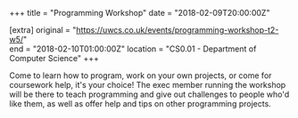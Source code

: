 +++
title = "Programming Workshop"
date = "2018-02-09T20:00:00Z"

[extra]
original = "https://uwcs.co.uk/events/programming-workshop-t2-w5/"    
end = "2018-02-10T01:00:00Z"
location = "CS0.01 - Department of Computer Science"
+++

Come to learn how to program, work on your own projects, or come for coursework help, it's your choice\! The exec member running the workshop will be there to teach programming and give out challenges to people who'd like them, as well as offer help and tips on other programming projects.

